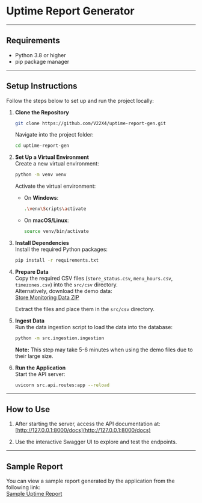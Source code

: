 # Uptime Report Generator

---

## Requirements
- Python 3.8 or higher
- pip package manager

---

## Setup Instructions

Follow the steps below to set up and run the project locally:

1. **Clone the Repository**  
   ```bash
   git clone https://github.com/V22X4/uptime-report-gen.git
   ```
   Navigate into the project folder:  
   ```bash
   cd uptime-report-gen
   ```

2. **Set Up a Virtual Environment**  
   Create a new virtual environment:  
   ```bash
   python -m venv venv
   ```
   Activate the virtual environment:  
   - On **Windows**:  
     ```bash
     .\venv\Scripts\activate
     ```
   - On **macOS/Linux**:  
     ```bash
     source venv/bin/activate
     ```

3. **Install Dependencies**  
   Install the required Python packages:  
   ```bash
   pip install -r requirements.txt
   ```

4. **Prepare Data**  
   Copy the required CSV files (`store_status.csv`, `menu_hours.csv`, `timezones.csv`) into the `src/csv` directory.  
   Alternatively, download the demo data:  
   [Store Monitoring Data ZIP](https://storage.googleapis.com/hiring-problem-statements/store-monitoring-data.zip)  

   Extract the files and place them in the `src/csv` directory.

5. **Ingest Data**  
   Run the data ingestion script to load the data into the database:  
   ```bash
   python -m src.ingestion.ingestion
   ```
   **Note:** This step may take 5-6 minutes when using the demo files due to their large size.

6. **Run the Application**  
   Start the API server:  
   ```bash
   uvicorn src.api.routes:app --reload
   ```

---

## How to Use
1. After starting the server, access the API documentation at:  
   [http://127.0.0.1:8000/docs](http://127.0.0.1:8000/docs)

2. Use the interactive Swagger UI to explore and test the endpoints.

---

## Sample Report
You can view a sample report generated by the application from the following link:  
[Sample Uptime Report](https://drive.google.com/file/d/1Pc1NEHidQ0XsKlbBVc4xEr8Y34lpqgGo/view?usp=drive_link)
